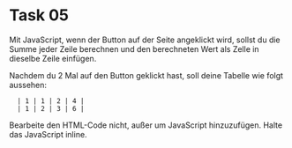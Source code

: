 # Task 05

Mit JavaScript, wenn der Button auf der Seite angeklickt wird, sollst du die Summe jeder Zeile berechnen und den berechneten Wert als Zelle in dieselbe Zeile einfügen.

Nachdem du 2 Mal auf den Button geklickt hast, soll deine Tabelle wie folgt aussehen:

```
  | 1 | 1 | 2 | 4 |
  | 1 | 2 | 3 | 6 |
```

Bearbeite den HTML-Code nicht, außer um JavaScript hinzuzufügen.
Halte das JavaScript inline.